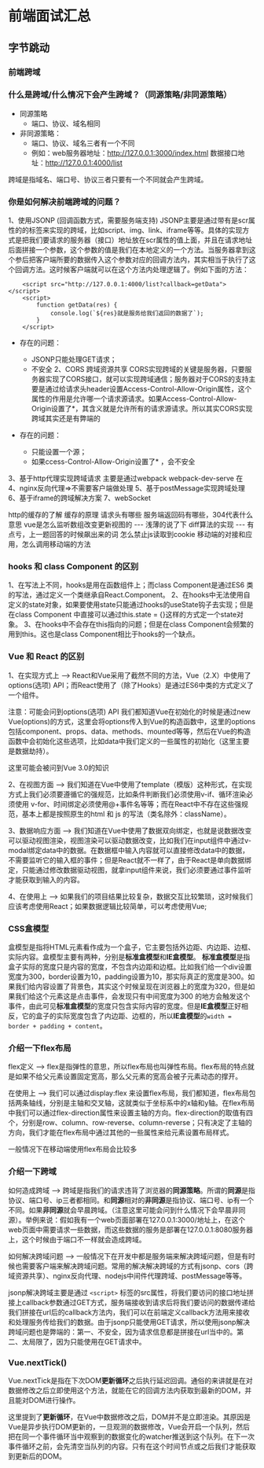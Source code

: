 # 前端面试汇总
## 字节跳动
### 前端跨域
### 什么是跨域/什么情况下会产生跨域？（同源策略/非同源策略）
* 同源策略
    - 端口、协议、域名相同
* 非同源策略：
    - 端口、协议、域名三者有一个不同
    - 例如：web服务器地址：http://127.0.0.1:3000/index.html
           数据接口地址：http://127.0.0.1:4000/list

跨域是指域名、端口号、协议三者只要有一个不同就会产生跨域。
### 你是如何解决前端跨域的问题？
1、使用JSONP (回调函数方式，需要服务端支持)
JSONP主要是通过带有是scr属性的的标签来实现的跨域，比如script、img、link、iframe等等。具体的实现方式是把我们要请求的服务器（接口）地址放在scr属性的值上面，并且在请求地址后面拼接一个参数，这个参数的值是我们在本地定义的一个方法。当服务器拿到这个参后把客户端所要的数据传入这个参数对应的回调方法内，其实相当于执行了这个回调方法。这时候客户端就可以在这个方法内处理逻辑了。例如下面的方法：

```
    <script src="http://127.0.0.1:4000/list?callback=getData"></script>
    <script>
        function getData(res) {
            console.log(`${res}就是服务给我们返回的数据了`);
        }
    </script>
```
* 存在的问题：
    - JSONP只能处理GET请求； 
    - 不安全 
2、CORS 跨域资源共享
CORS实现跨域的关键是服务器，只要服务器实现了CORS接口，就可以实现跨域通信；服务器对于CORS的支持主要是通过给请求头header设置Access-Control-Allow-Origin属性，这个属性的作用是允许哪一个请求源请求。如果Access-Control-Allow-Origin设置了*，其含义就是允许所有的请求源请求。所以其实CORS实现跨域其实还是有弊端的

* 存在的问题：
    - 只能设置一个源； 
    - 如果ccess-Control-Allow-Origin设置了* ，会不安全

3、基于http代理实现跨域请求
主要是通过webpack webpack-dev-serve 在
4、nginx反向代理=>不需要客户端做处理
5、基于postMessage实现跨域处理
6、基于iframe的跨域解决方案
7、webSocket


http的缓存的了解
缓存的原理
请求头有哪些
服务端返回码有哪些，304代表什么意思
vue是怎么监听数组改变更新视图的 --- 浅薄的说了下
diff算法的实现 --- 有点亏，上一题回答的时候飙出来的词
怎么禁止js读取到cookie
移动端的对接和应用，怎么调用移动端的方法
### hooks 和 class Component 的区别
1、在写法上不同，hooks是用在函数组件上；而class Component是通过ES6 类的写法，通过定义一个类继承自React.Component。
2、在hooks中无法使用自定义的state对象，如果要使用state只能通过hooks的useState钩子去实现；但是在class Component 中直接可以通过this.state = {}这样的方式定一个state对象。
3、在hooks中不会存在this指向的问题；但是在class Component会频繁的用到this。这也是class Component相比于hooks的一个缺点。

### Vue 和 React 的区别
1、在实现方式上 --> React和Vue采用了截然不同的方法，Vue（2.X）中使用了options(选项) API；而React使用了（除了Hooks）是通过ES6中类的方式定义了一个组件。

注意：可能会问到options(选项) API
我们都知道Vue在初始化的时候是通过new Vue(options)的方式，这里会将options传入到Vue的构造函数中，这里的options包括component、props、data、methods、mounted等等，然后在Vue的构造函数中会初始化这些选项，比如data中我们定义的一些属性的初始化（这里主要是数据劫持）。

这里可能会被问到Vue 3.0的知识

2、在视图方面 --> 我们知道在Vue中使用了template（模版）这种形式，在实现方式上我们必须要遵循它的强规范，比如条件判断我们必须使用v-if、循环渲染必须使用 v-for、时间绑定必须使用@+事件名等等；而在React中不存在这些强规范，基本上都是按照原生的html 和 js 的写法（类名除外：className）。

3、数据响应方面 --> 我们知道在Vue中使用了数据双向绑定，也就是说数据改变可以驱动视图渲染，视图渲染可以驱动数据改变，比如我们在input组件中通过v-modal绑定data中的数据。在数据框中输入内容就可以直接修改data中的数据，不需要监听它的输入框的事件；但是React就不一样了，由于React是单向数据绑定，只能通过修改数据驱动视图，就拿input组件来说，我们必须要通过事件监听才能获取到输入的内容。

4、在使用上 --> 如果我们的项目结果比较复杂，数据交互比较繁琐，这时候我们应该考虑使用React；如果数据逻辑比较简单，可以考虑使用Vue;

### CSS盒模型
盒模型是指将HTML元素看作成为一个盒子，它主要包括外边距、内边距、边框、实际内容。盒模型主要有两种，分别是**标准盒模型**和**IE盒模型**。
**标准盒模型**是指盒子实际的宽度只是内容的宽度，不包含内边距和边框。比如我们给一个div设置宽度为300，border设置为10，padding设置为10，那实际真正的宽度是300。如果我们给内容设置了背景色，其实这个时候呈现在浏览器上的宽度为320，但是如果我们给这个元素这是点击事件，会发现只有中间宽度为300 的地方会触发这个事件，由此可见**标准盒模型**的宽度只包含实际内容的宽度。但是**IE盒模型**正好相反，它的盒子的实际宽度包含了内边距、边框的，所以**IE盒模型**的`width = border + padding + content`。

### 介绍一下flex布局
flex定义 --> flex是指弹性的意思，所以flex布局也叫弹性布局。flex布局的特点就是如果不给父元素设置固定宽高，那么父元素的宽高会被子元素动态的撑开。

在使用上 --> 我们可以通过display:flex 来设置flex布局，我们都知道，flex布局包括两条轴线，分别是主轴和交叉轴，这就类似于坐标系中的x轴和y轴。在flex布局中我们可以通过flex-direction属性来设置主轴的方向。flex-direction的取值有四个，分别是row、column、row-reverse、column-reverse；只有决定了主轴的方向，我们才能在flex布局中通过其他的一些属性来给元素设置布局样式。

一般情况下在移动端使用flex布局会比较多

### 介绍一下跨域
如何造成跨域 --> 跨域是指我们的请求违背了浏览器的**同源策略**。所谓的**同源**是指协议、端口号、ip三者都相同。和**同源**相对的**非同源**是指协议、端口号、ip有一个不同。如果**非同源**就会早晨跨域。（注意这里可能会问到什么情况下会早晨非同源）。举例来说：假如我有一个web页面部署在127.0.0.1:3000/地址上，在这个web页面中需要请求一些数据，而这些数据的服务是部署在127.0.0.1:8080服务器上，这个时候由于端口不一样就会造成跨域。

如何解决跨域问题 --> 一般情况下在开发中都是服务端来解决跨域问题，但是有时候也需要客户端来解决跨域问题。常用的解决解决跨域的方式有jsonp、cors（跨域资源共享）、nginx反向代理、nodejs中间件代理跨域、postMessage等等。

jsonp解决跨域主要是通过 `<script>` 标签的src属性，将我们要访问的接口地址拼接上callback参数通过GET方式，服务端接收到请求后将我们要访问的数据传递给我们拼接在url后的callback方法内，我们可以在前端定义callback方法用来接收和处理服务传给我们的数据。由于jsonp只能使用GET请求，所以使用jsonp解决跨域问题也是弊端的：第一、不安全，因为请求信息都是拼接在url当中的。第二、太局限了，因为只能使用在GET请求中。

### Vue.nextTick()
Vue.nextTick是指在下次DOM**更新循环**之后执行延迟回调。通俗的来讲就是在对数据修改之后立即使用这个方法，就能在它的回调方法内获取到最新的DOM，并且能对DOM进行操作。

这里提到了**更新循环**，在Vue中数据修改之后，DOM并不是立即渲染。其原因是Vue是异步执行DOM更新的，一旦观测的数据修改，Vue会开启一个队列，然后把在同一个事件循环当中观察到的数据变化的watcher推送到这个队列。在下一次事件循环之前，会先清空当队列的内容。只有在这个时间节点或之后我们才能获取到更新后的DOM。
